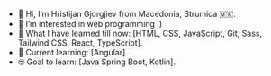 - 👋 Hi, I’m Hristijan Gjorgjiev from Macedonia, Strumica 🇲🇰.
- 👀 I’m interested in web programming :)
- 📖 What I have learned till now: [HTML, CSS, JavaScript, Git, Sass, Tailwind CSS, React, TypeScript].
- 🌱 Current learning: [Angular].
- 🤓 Goal to learn: [Java Spring Boot, Kotlin].
